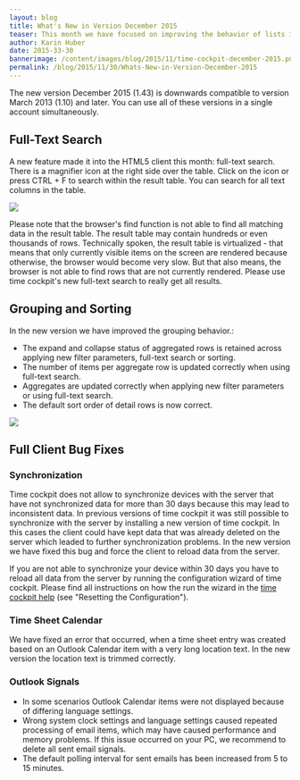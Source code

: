 ```yaml
---
layout: blog
title: What's New in Version December 2015
teaser: This month we have focused on improving the behavior of lists in the HTML5 client. We added full-text search and significantly improved the grouping behavior. In the full client, we fixed some issues regarding data synchronization and Outlook integration.
author: Karin Huber
date: 2015-33-30
bannerimage: /content/images/blog/2015/11/time-cockpit-december-2015.png
permalink: /blog/2015/11/30/Whats-New-in-Version-December-2015
---
```


<p xmlns="http://www.w3.org/1999/xhtml">The new version December 2015 (1.43) is downwards compatible to version March 2013 (1.10) and later. You can use all of these versions in a single account simultaneously.</p><h2 xmlns="http://www.w3.org/1999/xhtml">Full-Text Search</h2><p xmlns="http://www.w3.org/1999/xhtml">A new feature made it into the HTML5 client this month: full-text search. There is a magnifier icon at the right side over the table. Click on the icon or press CTRL + F to search within the result table. You can search for all text columns in the table.</p><p xmlns="http://www.w3.org/1999/xhtml">
  <img src="{{site.baseurl}}/content/images/blog/2015/11/full-text-search.gif" />
</p><p xmlns="http://www.w3.org/1999/xhtml">Please note that the browser's find function is not able to find all matching data in the result table. The result table may contain hundreds or even thousands of rows. Technically spoken, the result table is virtualized - that means that only currently visible items on the screen are rendered because otherwise, the browser would become very slow. But that also means, the browser is not able to find rows that are not currently rendered. Please use time cockpit's new full-text search to really get all results.</p><h2 xmlns="http://www.w3.org/1999/xhtml">Grouping and Sorting</h2><p xmlns="http://www.w3.org/1999/xhtml">In the new version we have improved the grouping behavior.:</p><ul xmlns="http://www.w3.org/1999/xhtml">
  <li>The expand and collapse status of aggregated rows is retained across applying new filter parameters, full-text search or sorting.</li>
  <li>The number of items per aggregate row is updated correctly when using full-text search.</li>
  <li>Aggregates are updated correctly when applying new filter parameters or using full-text search.</li>
  <li>The default sort order of detail rows is now correct.</li>
</ul><p xmlns="http://www.w3.org/1999/xhtml">
  <img src="{{site.baseurl}}/content/images/blog/2015/11/grouping.png" />
</p><h2 xmlns="http://www.w3.org/1999/xhtml">Full Client Bug Fixes</h2><h3 xmlns="http://www.w3.org/1999/xhtml">Synchronization</h3><p xmlns="http://www.w3.org/1999/xhtml">Time cockpit does not allow to synchronize devices with the server that have not synchronized data for more than 30 days because this may lead to inconsistent data. In previous versions of time cockpit it was still possible to synchronize with the server by installing a new version of time cockpit. In this cases the client could have kept data that was already deleted on the server which leaded to further synchronization problems. In the new version we have fixed this bug and force the client to reload data from the server.</p><p xmlns="http://www.w3.org/1999/xhtml">If you are not able to synchronize your device within 30 days you have to reload all data from the server by running the configuration wizard of time cockpit. Please find all instructions on how the run the wizard in the <a href="https://help.timecockpit.com/?topic=html/252608c7-8762-4745-ad68-b495fbf0a17f.htm" target="_blank">time cockpit help</a> (see "Resetting the Configuration").</p><h3 xmlns="http://www.w3.org/1999/xhtml">Time Sheet Calendar</h3><p xmlns="http://www.w3.org/1999/xhtml">We have fixed an error that occurred, when a time sheet entry was created based on an Outlook Calendar item with a very long location text. In the new version the location text is trimmed correctly.<br /></p><h3 xmlns="http://www.w3.org/1999/xhtml">Outlook Signals</h3><ul xmlns="http://www.w3.org/1999/xhtml">
  <li>In some scenarios Outlook Calendar items were not displayed because of differing language settings.</li>
  <li>Wrong system clock settings and language settings caused repeated processing of email items, which may have caused performance and memory problems. If this issue occurred on your PC, we recommend to delete all sent email signals.</li>
  <li>The default polling interval for sent emails has been increased from 5 to 15 minutes.</li>
</ul>